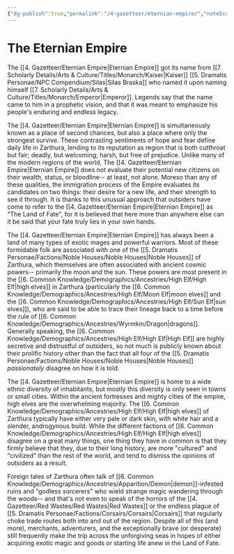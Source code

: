 ```yaml
---
{"dg-publish":true,"permalink":"/4-gazetteer/eternian-empire/","noteIcon":""}
---
```


# The Eternian Empire

The [[4. Gazetteer/Eternian Empire\|Eternian Empire]] got its name from [[7. Scholarly Details/Arts & Culture/Titles/Monarch/Kaiser\|Kaiser]] [[5. Dramatis Personae/NPC Compendium/Silas\|Silas Braska]] who named it upon naming himself [[7. Scholarly Details/Arts & Culture/Titles/Monarch/Emperor\|Emperor]]. Legends say that the name came to him in a prophetic vision, and that it was meant to emphasize his people's enduring and endless legacy. 

The [[4. Gazetteer/Eternian Empire\|Eternian Empire]] is simultaneously known as a place of second chances, but also a place where only the strongest survive. These contrasting sentiments of hope and fear define daily life in Zarthura, lending to its reputation as region that is both cutthroat but fair; deadly, but welcoming; harsh, but free of prejudice. Unlike many of the modern regions of the world, The [[4. Gazetteer/Eternian Empire\|Eternian Empire]] does not evaluate their potential new citizens on their wealth, status, or bloodline-- at least, not alone. Moreso than any of these qualities, the immigration process of the Empire evaluates its candidates on two things: their desire for a new life, and their strength to see it through. It is thanks to this unusual approach that outsiders have come to refer to the [[4. Gazetteer/Eternian Empire\|Eternian Empire]] as "The Land of Fate", for it is believed that here more than anywhere else can it be said that your fate truly lies in your own hands.

The [[4. Gazetteer/Eternian Empire\|Eternian Empire]] has always been a land of many types of exotic mages and powerful warriors. Most of these formidable folk are associated with one of the [[5. Dramatis Personae/Factions/Noble Houses/Noble Houses\|Noble Houses]] of Zarthura, which themselves are often associated with ancient cosmic powers-- primarily the moon and the sun. These powers are most present in the [[6. Common Knowledge/Demographics/Ancestries/High Elf/High Elf\|high elves]] in Zarthura (particularly the [[6. Common Knowledge/Demographics/Ancestries/High Elf/Moon Elf\|moon elves]] and the [[6. Common Knowledge/Demographics/Ancestries/High Elf/Sun Elf\|sun elves]]), who are said to be able to trace their lineage back to a time before the rule of [[6. Common Knowledge/Demographics/Ancestries/Wyrmkin/Dragon\|dragons]]. Generally speaking, the [[6. Common Knowledge/Demographics/Ancestries/High Elf/High Elf\|High Elf]] are highly secretive and distrustful of outsiders, so not much is publicly known about their prolific history other than the fact that all four of the [[5. Dramatis Personae/Factions/Noble Houses/Noble Houses\|Noble Houses]] *passionately* disagree on how it is told. 

The [[4. Gazetteer/Eternian Empire\|Eternian Empire]] is home to a wide ethnic diversity of inhabitants, but mostly this diversity is only seen in towns or small cities. Within the ancient fortresses and mighty cities of the empire, high elves are the overwhelming majority. The [[6. Common Knowledge/Demographics/Ancestries/High Elf/High Elf\|high elves]] of Zarthura typically have either very pale or dark skin, with white hair and a slender, androgynous build. While the different factions of [[6. Common Knowledge/Demographics/Ancestries/High Elf/High Elf\|high elves]] disagree on a great many things, one thing they have in common is that they firmly believe that they, due to their long history, are more "cultured" and "civilized" than the rest of the world, and tend to dismiss the opinions of outsiders as a result. 

Foreign tales of Zarthura often talk of [[6. Common Knowledge/Demographics/Ancestries/Apparition/Demon\|demon]]-infested ruins and "godless sorcerers" who wield strange magic wandering through the woods-- and that's not even to speak of the horrors of the [[4. Gazetteer/Red Wastes/Red Wastes\|Red Wastes]] or the endless plague of [[5. Dramatis Personae/Factions/Corsairs/Corsairs\|Corsairs]] that regularly choke trade routes both into and out of the region. Despite all of this (and more), merchants, adventurers, and the exceptionally brave (or desperate) still frequently make the trip across the unforgiving seas in hopes of either acquiring exotic magic and goods or starting life anew in the Land of Fate. 

